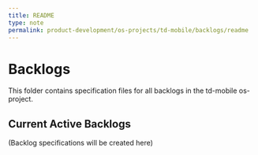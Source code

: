 ```yaml
---
title: README
type: note
permalink: product-development/os-projects/td-mobile/backlogs/readme
---
```


# Backlogs

This folder contains specification files for all backlogs in the td-mobile os-project.

## Current Active Backlogs
(Backlog specifications will be created here)
